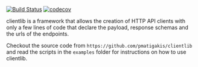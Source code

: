 [![Build Status](https://travis-ci.org/pmatigakis/clientlib.svg?branch=develop)](https://travis-ci.org/pmatigakis/clientlib)
[![codecov](https://codecov.io/gh/pmatigakis/clientlib/branch/develop/graph/badge.svg)](https://codecov.io/gh/pmatigakis/clientlib)

clientlib is a framework that allows the creation of HTTP API clients with only a
few lines of code that declare the payload, response schemas and the urls of the
endpoints.

Checkout the source code from `https://github.com/pmatigakis/clientlib` and read
the scripts in the `examples` folder for instructions on how to use clientlib.